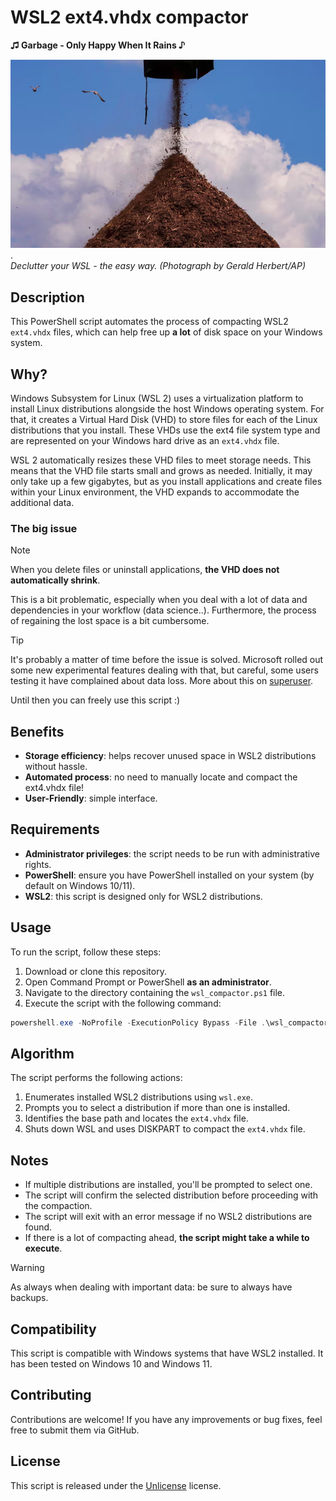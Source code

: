 # WSL2 ext4.vhdx compactor

**♫ Garbage - Only Happy When It Rains ♪**

![Banner Image](</img/compactor.png> "A custom tshirt with a mysterious teaser message").<br>*Declutter your WSL - the easy way. (Photograph by Gerald Herbert/AP)*

## Description

This PowerShell script automates the process of compacting WSL2 `ext4.vhdx` files, which can help free up **a lot** of disk space on your Windows system.

## Why?

Windows Subsystem for Linux (WSL 2) uses a virtualization platform to install Linux distributions alongside the host Windows operating system. For that, it creates a Virtual Hard Disk (VHD) to store files for each of the Linux distributions that you install. These VHDs use the ext4 file system type and are represented on your Windows hard drive as an `ext4.vhdx` file.

WSL 2 automatically resizes these VHD files to meet storage needs. This means that the VHD file starts small and grows as needed. Initially, it may only take up a few gigabytes, but as you install applications and create files within your Linux environment, the VHD expands to accommodate the additional data.

### The big issue

>[!NOTE]
>When you delete files or uninstall applications, **the VHD does not automatically shrink**.

This is a bit problematic, especially when you deal with a lot of data and dependencies in your workflow (data science..). Furthermore, the process of regaining the lost space is a bit cumbersome.

>[!TIP]
>It's probably a matter of time before the issue is solved. Microsoft rolled out some new experimental features dealing with that, but careful, some users testing it have complained about data loss. More about this on [superuser](https://superuser.com/questions/1606213/how-do-i-get-back-unused-disk-space-from-ubuntu-on-wsl2#1612289).

Until then you can freely use this script :)

## Benefits

- **Storage efficiency**: helps recover unused space in WSL2 distributions without hassle.
- **Automated process**: no need to manually locate and compact the ext4.vhdx file!
- **User-Friendly**: simple interface.

## Requirements

- **Administrator privileges**: the script needs to be run with administrative rights.
- **PowerShell**: ensure you have PowerShell installed on your system (by default on Windows 10/11).
- **WSL2**: this script is designed only for WSL2 distributions.

## Usage

To run the script, follow these steps:

1. Download or clone this repository.
2. Open Command Prompt or PowerShell **as an administrator**.
3. Navigate to the directory containing the `wsl_compactor.ps1` file.
4. Execute the script with the following  command:

```powershell
powershell.exe -NoProfile -ExecutionPolicy Bypass -File .\wsl_compactor.ps1
```

## Algorithm

The script performs the following actions:

1. Enumerates installed WSL2 distributions using `wsl.exe`.
2. Prompts you to select a distribution if more than one is installed.
3. Identifies the base path and locates the `ext4.vhdx` file.
4. Shuts down WSL and uses DISKPART to compact the `ext4.vhdx` file.

## Notes

- If multiple distributions are installed, you'll be prompted to select one.
- The script will confirm the selected distribution before proceeding with the compaction.
- The script will exit with an error message if no WSL2 distributions are found.
- If there is a lot of compacting ahead, **the script might take a while to execute**.

>[!WARNING]
> As always when dealing with important data: be sure to always have backups.

## Compatibility

This script is compatible with Windows systems that have WSL2 installed. It has been tested on Windows 10 and Windows 11.

## Contributing

Contributions are welcome! If you have any improvements or bug fixes, feel free to submit them via GitHub.

## License

This script is released under the [Unlicense](https://unlicense.org/) license.
